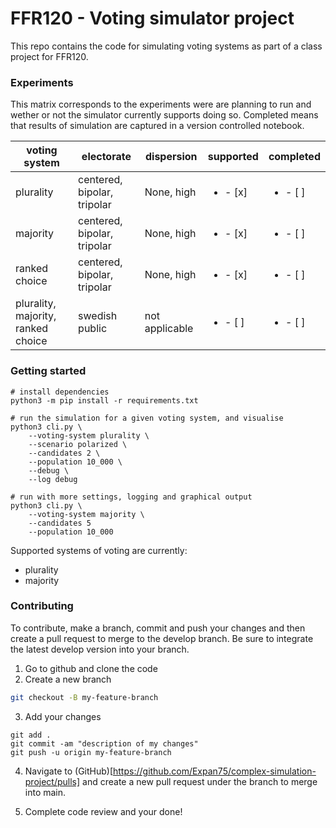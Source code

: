 # FFR120 - Voting simulator project

This repo contains the code for simulating voting systems as part of a class project for FFR120.

### Experiments

This matrix corresponds to the experiments were are planning to run and wether or not the simulator currently supports doing so. Completed means that results of simulation are captured in a version controlled notebook.

| voting system                      | electorate                  | dispersion     | supported                | completed                |
| ---------------------------------- | --------------------------- | -------------- | ------------------------ | ------------------------ |
| plurality                          | centered, bipolar, tripolar | None, high     | <ul><li>- [x] </li></ul> | <ul><li>- [ ] </li></ul> |
| majority                           | centered, bipolar, tripolar | None, high     | <ul><li>- [x] </li></ul> | <ul><li>- [ ] </li></ul> |
| ranked choice                      | centered, bipolar, tripolar | None, high     | <ul><li>- [x] </li></ul> | <ul><li>- [ ] </li></ul> |
| plurality, majority, ranked choice | swedish public              | not applicable | <ul><li>- [ ] </li></ul> | <ul><li>- [ ] </li></ul> |

### Getting started

```
# install dependencies
python3 -m pip install -r requirements.txt

# run the simulation for a given voting system, and visualise
python3 cli.py \
    --voting-system plurality \
    --scenario polarized \
    --candidates 2 \
    --population 10_000 \
    --debug \
    --log debug

# run with more settings, logging and graphical output
python3 cli.py \
    --voting-system majority \
    --candidates 5
    --population 10_000
```

Supported systems of voting are currently:

- plurality
- majority

### Contributing

To contribute, make a branch, commit and push your changes and then create a pull request to merge to the develop branch. Be sure to integrate the latest develop version into your branch.

1. Go to github and clone the code
2. Create a new branch

```bash
git checkout -B my-feature-branch
```

3. Add your changes

```
git add .
git commit -am "description of my changes"
git push -u origin my-feature-branch
```

4. Navigate to (GitHub)[https://github.com/Expan75/complex-simulation-project/pulls] and create a new pull request under the branch to merge into main.

5. Complete code review and your done!
